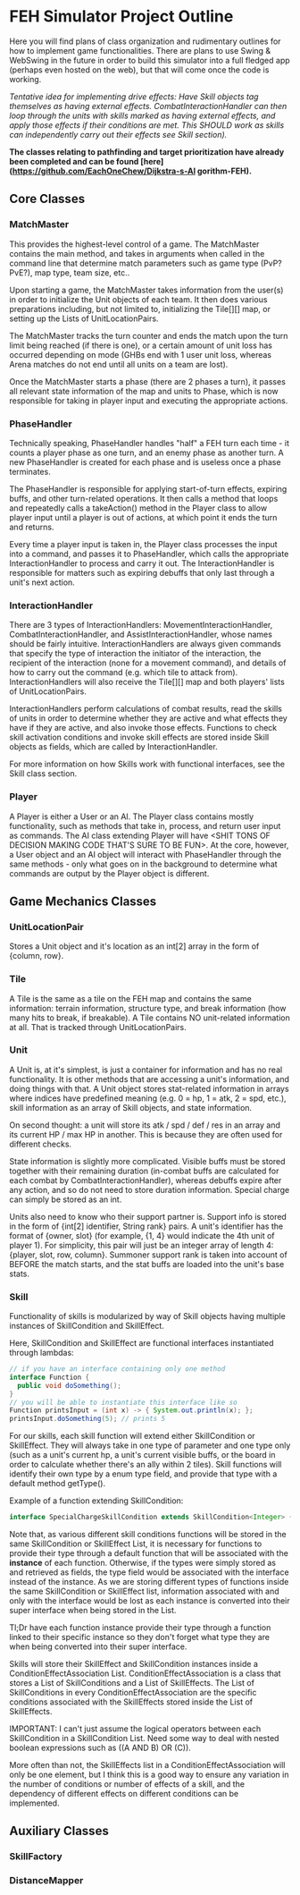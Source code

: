 # FEH Simulator Project Outline

Here you will find plans of class organization and rudimentary outlines for how to implement game functionalities. There are plans to use Swing & WebSwing in the future in order to build this simulator into a full fledged app (perhaps even hosted on the web), but that will come once the code is working.

*Tentative idea for implementing drive effects: Have Skill objects tag themselves as having external effects. CombatInteractionHandler can then loop through the units with skills marked as having external effects, and apply those effects if their conditions are met. This SHOULD work as skills can independently carry out their effects see Skill section).*

**The classes relating to pathfinding and target prioritization have already been completed and can be found [here](https://github.com/EachOneChew/Dijkstra-s-Al gorithm-FEH).**

## Core Classes

### MatchMaster
 
This provides the highest-level control of a game. The MatchMaster contains the main method, and takes in arguments when called in the command line that determine match parameters such as game type (PvP? PvE?), map type, team size, etc..
    
Upon starting a game, the MatchMaster takes information from the user(s) in order to initialize the Unit objects of each team. It then does various preparations including, but not limited to, initializing the Tile\[]\[] map, or setting up the Lists of UnitLocationPairs.
    
The MatchMaster tracks the turn counter and ends the match upon the turn limit being reached (if there is one), or a certain amount of unit loss has occurred depending on mode (GHBs end with 1 user unit loss, whereas Arena matches do not end until all units on a team are lost).
    
Once the MatchMaster starts a phase (there are 2 phases a turn), it passes all relevant state information of the map and units to Phase, which is now responsible for taking in player input and executing the appropriate actions.

### PhaseHandler

Technically speaking, PhaseHandler handles "half" a FEH turn each time - it counts a player phase as one turn, and an enemy phase as another turn. A new PhaseHandler is created for each phase and is useless once a phase terminates.

The PhaseHandler is responsible for applying start-of-turn effects, expiring buffs, and other turn-related operations. It then calls a method that loops and repeatedly calls a takeAction() method in the Player class to allow player input until a player is out of actions, at which point it ends the turn and returns.
    
Every time a player input is taken in, the Player class processes the input into a command, and passes it to PhaseHandler, which calls the appropriate InteractionHandler to process and carry it out. The InteractionHandler is responsible for matters such as expiring debuffs that only last through a unit's next action.

### InteractionHandler
  
There are 3 types of InteractionHandlers: MovementInteractionHandler, CombatInteractionHandler, and AssistInteractionHandler, whose names should be fairly intuitive. InteractionHandlers are always given commands that specify the type of interaction the initiator of the interaction, the recipient of the interaction (none for a movement command), and details of how to carry out the command (e.g. which tile to attack from). InteractionHandlers will also receive the Tile\[]\[] map and both players' lists of UnitLocationPairs.
    
InteractionHandlers perform calculations of combat results, read the skills of units in order to determine whether they are active and what effects they have if they are active, and also invoke those effects. Functions to check skill activation conditions and invoke skill effects are stored inside Skill objects as fields, which are called by InteractionHandler.
    
For more information on how Skills work with functional interfaces, see the Skill class section.
  
### Player
  
A Player is either a User or an AI. The Player class contains mostly functionality, such as methods that take in, process, and return user input as commands. The AI class extending Player will have <SHIT TONS OF DECISION MAKING CODE THAT'S SURE TO BE FUN>. At the core, however, a User object and an AI object will interact with PhaseHandler through the same methods - only what goes on in the background to determine what commands are output by the Player object is different.
    

## Game Mechanics Classes

### UnitLocationPair
  
Stores a Unit object and it's location as an int\[2] array in the form of {column, row}.
  
### Tile
  
A Tile is the same as a tile on the FEH map and contains the same information: terrain information, structure type, and break information (how many hits to break, if breakable). A Tile contains NO unit-related information at all. That is tracked through UnitLocationPairs.
  
### Unit
  
A Unit is, at it's simplest, is just a container for information and has no real functionality. It is other methods that are accessing a unit's information, and doing things with that. A Unit object stores stat-related information in arrays where indices have predefined meaning (e.g. 0 = hp, 1 = atk, 2 = spd, etc.), skill information as an array of Skill objects, and state information.

On second thought: a unit will store its atk / spd / def / res in an array and its current HP / max HP in another. This is because they are often used for different checks. 

State information is slightly more complicated. Visible buffs must be stored together with their remaining duration (in-combat buffs are calculated for each combat by CombatInteractionHandler), whereas debuffs expire after any action, and so do not need to store duration information. Special charge can simply be stored as an int.

Units also need to know who their support partner is. Support info is stored in the form of {int[2] identifier, String rank} pairs. A unit's identifier has the format of {owner, slot} (for example, {1, 4} would indicate the 4th unit of player 1). For simplicity, this pair will just be an integer array of length 4: {player, slot, row, column}. Summoner support rank is taken into account of BEFORE the match starts, and the stat buffs are loaded into the unit's base stats.
  
### Skill

Functionality of skills is modularized by way of Skill objects having multiple instances of SkillCondition and SkillEffect.

Here, SkillCondition and SkillEffect are functional interfaces instantiated through lambdas:
  
```Java
// if you have an interface containing only one method
interface Function {
  public void doSomething();
}
// you will be able to instantiate this interface like so
Function printsInput = (int x) -> { System.out.println(x); };
printsInput.doSomething(5); // prints 5
```
  
For our skills, each skill function will extend either SkillCondition<T> or SkillEffect<T>. They will always take in one type of parameter and one type only (such as a unit's current hp, a unit's current visible buffs, or the board in order to calculate whether there's an ally within 2 tiles). Skill functions will identify their own type by a enum type field, and provide that type with a default method getType().

Example of a function extending SkillCondition<T>:

```Java
interface SpecialChargeSkillCondition extends SkillCondition<Integer> { // ... }
```
 
Note that, as various different skill conditions functions will be stored in the same SkillCondition or SkillEffect List, it is necessary for functions to provide their type through a default function that will be associated with the **instance** of each function. Otherwise, if the types were simply stored as and retrieved as fields, the type field would be associated with the interface instead of the instance. As we are storing different types of functions inside the same SkillCondition or SkillEffect list, information associated with and only with the interface would be lost as each instance is converted into their super interface when being stored in the List.

Tl;Dr have each function instance provide their type through a function linked to their specific instance so they don't forget what type they are when being converted into their super interface.
  
Skills will store their SkillEffect and SkillCondition instances inside a ConditionEffectAssociation List. ConditionEffectAssociation is a class that stores a List of SkillConditions and a List of SkillEffects. The List of SkillConditions in every ConditionEffectAssociation are the specific conditions associated with the SkillEffects stored inside the List of SkillEffects.

IMPORTANT: I can't just assume the logical operators between each SkillCondition in a SkillCondition List. Need some way to deal with nested boolean expressions such as ((A AND B) OR (C)).

More often than not, the SkillEffects list in a ConditionEffectAssociation will only be one element, but I think this is a good way to ensure any variation in the number of conditions or number of effects of a skill, and the dependency of different effects on different conditions can be implemented.

## Auxiliary Classes
  
### SkillFactory
  
### DistanceMapper
